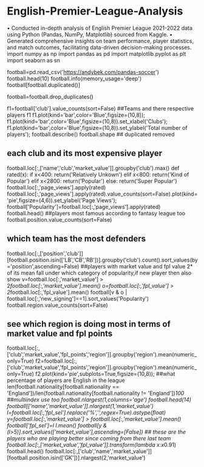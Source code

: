 # English-Premier-League-Analysis
• Conducted in-depth analysis of English Premier League 2021-2022 data using Python (Pandas, NumPy, Matplotlib) sourced from Kaggle.  • Generated comprehensive insights on team performance, player statistics, and match outcomes, facilitating data-driven decision-making  processes.
import numpy as np
import pandas as pd
import matplotlib.pyplot as plt
import seaborn as sn 

football=pd.read_csv('https://andybek.com/pandas-soccer')
football.head(10)
football.info(memory_usage='deep')
football[football.duplicated()]

football=football.drop_duplicates()

f1=football['club'].value_counts(sort=False) ##Teams and there respective players
f1
f1.plot(kind='bar',color='Blue',figsize=(10,8));
f1.plot(kind='bar',color='Blue',figsize=(10,8)).set_xlabel('Clubs');
f1.plot(kind='bar',color='Blue',figsize=(10,8)).set_ylabel('Total number of players');
football.describe()
football.shape ## duplicated removed 
## each club and its most expensive player 
football.loc[:,['name','club','market_value']].groupby('club').max()
def rated(x):
    if x<400:
      return('Relatively Unkown')
    elif x<800:
      return('Kind of Popular')
    elif x<2800:
      return('Popular')
    else:
      return('Super Popular')
football.loc[:,'page_views'].apply(rated)
football.loc[:,'page_views'].apply(rated).value_counts(sort=False).plot(kind='pie',figsize=(4,6)).set_ylabel('Page Views');
football['Popularity']=football.loc[:,'page_views'].apply(rated)
football.head()
##players most famous according to fantasy league too 
football.position.value_counts(sort=False)
## which team has the most defenders
football.loc[:,['position','club']][football.position.isin(['LB','CB','RB'])].groupby('club').count().sort_values(by='position',ascending=False)
##players with market value and fpl value 2* of its mean fall under which category of popularity,if new player then also show 
v=football.loc[:,'market_value'] > 2*football.loc[:,'market_value'].mean()
o=football.loc[:,'fpl_value'] > 2*football.loc[:,'fpl_value'].mean()
football[v & o | football.loc[:,'new_signing']==1].sort_values('Popularity')
football.region.value_counts(sort=False)
## see which region is doing most in terms of market value and fpl points
football.loc[:,['club','market_value','fpl_points','region']].groupby('region').mean(numeric_only=True)
f2=football.loc[:,['club','market_value','fpl_points','region']].groupby('region').mean(numeric_only=True)
f2.plot(kind='pie',subplots=True,figsize=(10,8));
##what percentage of players are English in the league
len(football.nationality[football.nationality == 'England'])/len(football.nationality[football.nationality != 'England'])*100
##multiindex use too 
football.nlargest(1,columns='age')
football.head(14)
football[['name','market_value']].nlargest(1,'market_value')
l=football.loc[:,'fpl_sel'].replace('%','',regex=True).astype(float)
y=football.loc[:,'market_value'] > football.loc[:,'market_value'].mean() 
football['fpl_sel']=l
l.mean()
football[y & (l>5)].sort_values(['market_value'],ascending=[False]) ## these are the players who are playing better since coming from there last team 
football.loc[:,['market_value','fpl_value']].transform(lambda x:x*0.91)
football.head()
football.loc[:,['club','name','market_value']][football.position.isin(['GK'])].nlargest(2,'market_value')

